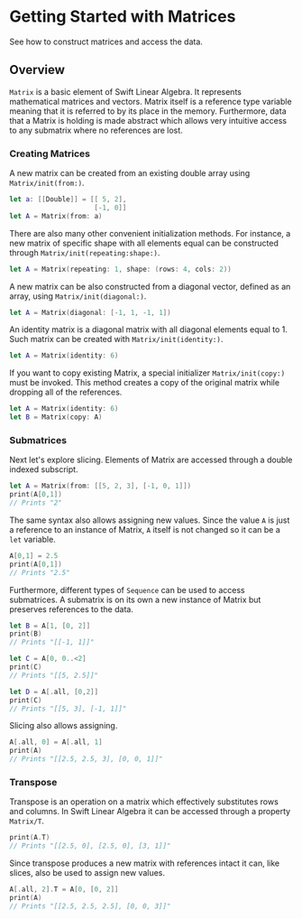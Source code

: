 # Getting Started with Matrices

See how to construct matrices and access the data.

## Overview

``Matrix`` is a basic element of Swift Linear Algebra. It represents mathematical matrices and vectors. Matrix itself is a reference type variable meaning that it is referred to by its place in the memory. Furthermore, data that a Matrix is holding is made abstract which allows very intuitive access to any submatrix where no references are lost. 

### Creating Matrices

A new matrix can be created from an existing double array using ``Matrix/init(from:)``.
```swift
let a: [[Double]] = [[ 5, 2],
                     [-1, 0]]
let A = Matrix(from: a)
```
There are also many other convenient initialization methods. For instance, a new matrix of specific shape with all elements equal can be constructed through ``Matrix/init(repeating:shape:)``.
```swift
let A = Matrix(repeating: 1, shape: (rows: 4, cols: 2))
```
A new matrix can be also constructed from a diagonal vector, defined as an array, using ``Matrix/init(diagonal:)``.
```swift
let A = Matrix(diagonal: [-1, 1, -1, 1])
```
An identity matrix is a diagonal matrix with all diagonal elements equal to 1. Such matrix can be created with ``Matrix/init(identity:)``. 
```swift
let A = Matrix(identity: 6)
```
If you want to copy existing Matrix, a special initializer ``Matrix/init(copy:)`` must be invoked. This method creates a copy of the original matrix while dropping all of the references.
```swift
let A = Matrix(identity: 6)
let B = Matrix(copy: A)
```

### Submatrices

Next let's explore slicing. Elements of Matrix are accessed through a double indexed subscript.
```swift
let A = Matrix(from: [[5, 2, 3], [-1, 0, 1]])
print(A[0,1])
// Prints "2"
```
The same syntax also allows assigning new values. Since the value `A` is just a reference to an instance of Matrix, `A` itself is not changed so it can be a `let` variable.
```swift
A[0,1] = 2.5
print(A[0,1])
// Prints "2.5"
```
Furthermore, different types of `Sequence` can be used to access submatrices. A submatrix is on its own a new instance of Matrix but preserves references to the data.
```swift
let B = A[1, [0, 2]]
print(B)
// Prints "[[-1, 1]]"

let C = A[0, 0..<2]
print(C)
// Prints "[[5, 2.5]]"

let D = A[.all, [0,2]]
print(C)
// Prints "[[5, 3], [-1, 1]]"
```
Slicing also allows assigning.
```swift
A[.all, 0] = A[.all, 1]
print(A)
// Prints "[[2.5, 2.5, 3], [0, 0, 1]]"
```

### Transpose

Transpose is an operation on a matrix which effectively substitutes rows and columns. In Swift Linear Algebra it can be accessed through a property ``Matrix/T``.
```swift
print(A.T)
// Prints "[[2.5, 0], [2.5, 0], [3, 1]]"
```
Since transpose produces a new matrix with references intact it can, like slices, also be used to assign new values.
```swift
A[.all, 2].T = A[0, [0, 2]]
print(A)
// Prints "[[2.5, 2.5, 2.5], [0, 0, 3]]"
```
